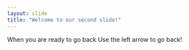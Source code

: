 ```yaml
---
layout: slide
title: "Welcome to our second slide!"
---
```

When you are ready to go back
Use the left arrow to go back!
